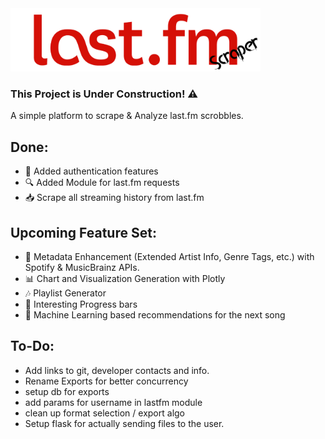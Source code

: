 <img src="https://raw.githubusercontent.com/Prathamesh-Ghatole/lastfm-scraper/main/webserver/static/assets/lastfm_scraper_logo.png" width="400" height="101">

### This Project is Under Construction! ⚠
A simple platform to scrape & Analyze last.fm scrobbles.

## Done:
- 🔐 Added authentication features
- 🔍 Added Module for last.fm requests
- 📥 Scrape all streaming history from last.fm

## Upcoming Feature Set:
- 📜 Metadata Enhancement (Extended Artist Info, Genre Tags, etc.) with Spotify & MusicBrainz APIs.
- 📊 Chart and Visualization Generation with Plotly
- 🎶 Playlist Generator
- 👀 Interesting Progress bars
- 🧠 Machine Learning based recommendations for the next song

## To-Do:
- Add links to git, developer contacts and info.
- Rename Exports for better concurrency
- setup db for exports
- add params for username in lastfm module
- clean up format selection / export algo
- Setup flask for actually sending files to the user.
